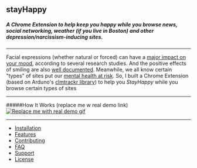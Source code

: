 ## stayHappy
##### A Chrome Extension to help keep you happy while you browse news, social networking, weather (if you live in Boston) and other depression/narcissism-inducing sites.
---

Facial expressions (whether natural or forced) can have a [major impact on your mood](http://www.nytimes.com/1989/07/18/science/a-feel-good-theory-a-smile-affects-mood.html), according to several research studies. And the positive effects of smiling are also [well documented](http://www.fastcompany.com/3041438/how-to-be-a-success-at-everything/how-smiling-changes-your-brain). Meanwhile, we all know certain "types" of sites put our [mental health at risk](http://guilfordjournals.com/doi/abs/10.1521/jscp.2014.33.8.701). So, I built a Chrome Extension (based on Arduno's [clmtrackr library](https://github.com/auduno/clmtrackr)) to help you *StayHappy* while you browse certain types of sites

---
#####How It Works (replace me w real demo link)
[![Replace me with real demo gif](http://mo.j0e.io/image/2J0a1I1q2p05/download/Screen%20Recording%202015-08-27%20at%2004.39%20PM.gif)](http://mo.j0e.io/image/2J0a1I1q2p05/download/Screen%20Recording%202015-08-27%20at%2004.39%20PM.gif)
___
- [Installation](#installation)
- [Features](#features)
- [Contributing](#contributing)
- [FAQ](#faq)
- [Support](#support)
- [License](#license)